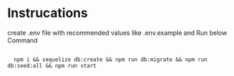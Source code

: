 # Instrucations

create .env file with recommended values like .env.example
and Run below Command

```

  npm i && sequelize db:create && npm run db:migrate && npm run db:seed:all && npm run start

```